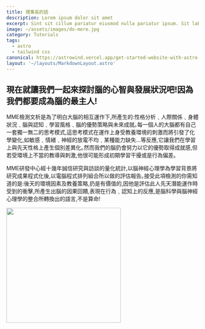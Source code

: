 ```yaml
---
title: 理事長的話
description: Lorem ipsum dolor sit amet
excerpt: Sint sit cillum pariatur eiusmod nulla pariatur ipsum. Sit laborum anim qui mollit tempor pariatur.
image: ~/assets/images/do-more.jpg
category: Tutorials
tags:
  - astro
  - tailwind css
canonical: https://astrowind.vercel.app/get-started-website-with-astro-tailwind-css
layout: '~/layouts/MarkdownLayout.astro'
---
```


## 現在就讓我們一起來探討腦的心智與發展狀況吧!因為我們都要成為腦的最主人!

MME檢測文析是為了明白大腦的相互運作下,所產生的:性格分析﹑人際關係﹑身體狀況﹑腦與認知﹑學習風格﹑腦的優勢策略與未來成就｡每一個人的大腦都有自己一套獨一無二的思考模式,這思考模式在運作上身受教養環境的刺激而將引發了化學變化,如敏感﹑情緒﹑神經的放電不均﹑某種能力缺失...等反應,它讓我們在學習上與先天性格上產生個別差異化｡然而我們的腦扔會努力以它的優勢取得成就感,但若受環境上不當的教導與刺激,他很可能形成初期學習干擾或是行為偏差｡

MME研發中心經十幾年誠信研究與訪談的量化統計,以腦神經心理學為學習背景將研究成果程式化後,以電腦程式排列組合所以做的評估報告｡接受此項檢測的你需知道的是:後天的環境因素及教養策略,扔是有價值的,因他是評估此人先天潛能運作時受到的衝擊,所產生出腦的因果回饋,表現在行為﹑認知上的反應,是腦科學與腦神經心理學的整合所轉換出的語言,不是算命!

<img src="/images/aboutboss.jpg" width="300" height=300>
